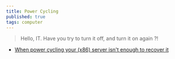 ```yaml
---
title: Power Cycling
published: true
tags: computer
---
```

> Hello, IT. Have you try to turn it off, and turn it on again ?!

- [ When power cycling your (x86) server isn't enough to recover it ](https://news.ycombinator.com/item?id=42489239)